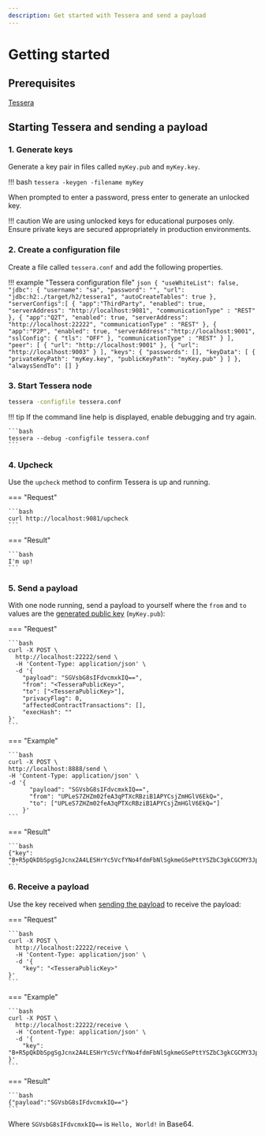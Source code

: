 ```yaml
---
description: Get started with Tessera and send a payload
---
```


# Getting started

## Prerequisites

[Tessera](DistributionJar.md)

## Starting Tessera and sending a payload

### 1. Generate keys

Generate a key pair in files called `myKey.pub` and `myKey.key`.

!!! bash
    ```
    tessera -keygen -filename myKey
    ```

When prompted to enter a password, press enter to generate an unlocked key.

!!! caution
    We are using unlocked keys for educational purposes only. Ensure private keys are secured appropriately
    in production environments.

### 2. Create a configuration file

Create a file called `tessera.conf` and add the following properties.

!!! example "Tessera configuration file"
    ```json
    {
       "useWhiteList": false,
       "jdbc": {
           "username": "sa",
           "password": "",
           "url": "jdbc:h2:./target/h2/tessera1",
           "autoCreateTables": true
       },
       "serverConfigs":[
           {
               "app":"ThirdParty",
               "enabled": true,
               "serverAddress": "http://localhost:9081",
               "communicationType" : "REST"
           },
           {
               "app":"Q2T",
               "enabled": true,
               "serverAddress": "http://localhost:22222",
               "communicationType" : "REST"
           },
           {
               "app":"P2P",
               "enabled": true,
               "serverAddress":"http://localhost:9001",
               "sslConfig": {
                   "tls": "OFF"
               },
               "communicationType" : "REST"
           }
       ],
       "peer": [
           {
               "url": "http://localhost:9001"
           },
           {
               "url": "http://localhost:9003"
           }
       ],
        "keys": {
            "passwords": [],
            "keyData": [
                {
                    "privateKeyPath": "myKey.key",
                    "publicKeyPath": "myKey.pub"
                }
            ]
       },
       "alwaysSendTo": []
    }
    ```

### 3. Start Tessera node

```bash
tessera -configfile tessera.conf
```

!!! tip
    If the command line help is displayed, enable debugging and try again.

    ```bash
    tessera --debug -configfile tessera.conf
    ```

### 4. Upcheck

Use the `upcheck` method to confirm Tessera is up and running.

=== "Request"

    ```bash
    curl http://localhost:9081/upcheck
    ```

=== "Result"

    ```bash
    I'm up!
    ```

### 5. Send a payload

With one node running, send a payload to yourself where the `from` and `to` values are the [generated public key](#1-generate-keys) (`myKey.pub`):

=== "Request"

    ```bash
    curl -X POST \
      http://localhost:22222/send \
      -H 'Content-Type: application/json' \
      -d '{
        "payload": "SGVsbG8sIFdvcmxkIQ==",
        "from": "<TesseraPublicKey>",
        "to": ["<TesseraPublicKey>"],
        "privacyFlag": 0,
        "affectedContractTransactions": [],
        "execHash": ""
    }'
    ```

=== "Example"

    ```bash
    curl -X POST \
    http://localhost:8888/send \
    -H 'Content-Type: application/json' \
    -d '{
          "payload": "SGVsbG8sIFdvcmxkIQ==",
          "from": "UPLeS7ZHZm02feA3qPTXcRBziB1APYCsjZmHGlV6EkQ=",
          "to": ["UPLeS7ZHZm02feA3qPTXcRBziB1APYCsjZmHGlV6EkQ="]
        }'
    ```

=== "Result"

    ```bash
    {"key": "B+R5pQkDbSpgSgJcnx2A4LESHrYc5VcfYNo4fdmFbNlSgkmeGSePttYSZbC3gkCGCMY3Jp9eE5w7m65GE51Hgw=="}
    ```

### 6. Receive a payload

Use the key received when [sending the payload](#5-send-a-payload) to receive the payload:

=== "Request"

    ```bash
    curl -X POST \
      http://localhost:22222/receive \
      -H 'Content-Type: application/json' \
      -d '{
        "key": "<TesseraPublicKey>"
    }'
    ```

=== "Example"

    ```bash
    curl -X POST \
      http://localhost:22222/receive \
      -H 'Content-Type: application/json' \
      -d '{
        "key": "B+R5pQkDbSpgSgJcnx2A4LESHrYc5VcfYNo4fdmFbNlSgkmeGSePttYSZbC3gkCGCMY3Jp9eE5w7m65GE51Hgw=="
    }'
    ```

=== "Result"

    ```bash
    {"payload":"SGVsbG8sIFdvcmxkIQ=="}
    ```

Where `SGVsbG8sIFdvcmxkIQ==` is `Hello, World!` in Base64.
